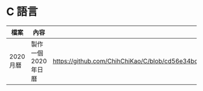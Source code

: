 # C 語言
|檔案|內容| 程式|
| --- | --------------- | --- |
| 2020月曆 | 製作一個2020年日曆 | https://github.com/ChihChiKao/C/blob/cd56e34bc055e7d68c68c0fbe85d35145de80e63/2020%E6%9C%88%E6%9B%86.cpp |
